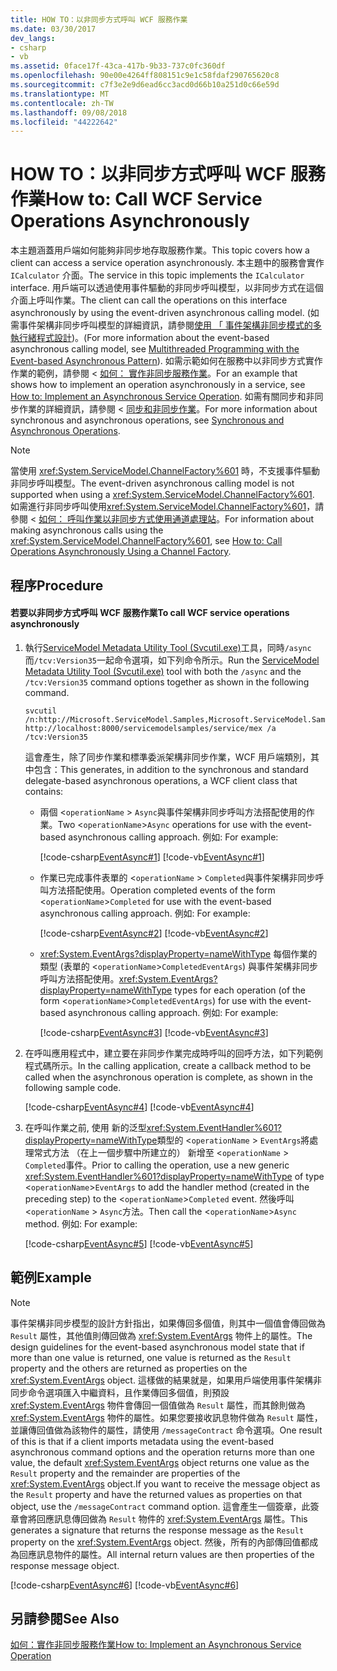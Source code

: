 ```yaml
---
title: HOW TO：以非同步方式呼叫 WCF 服務作業
ms.date: 03/30/2017
dev_langs:
- csharp
- vb
ms.assetid: 0face17f-43ca-417b-9b33-737c0fc360df
ms.openlocfilehash: 90e00e4264ff808151c9e1c58fdaf290765620c8
ms.sourcegitcommit: c7f3e2e9d6ead6cc3acd0d66b10a251d0c66e59d
ms.translationtype: MT
ms.contentlocale: zh-TW
ms.lasthandoff: 09/08/2018
ms.locfileid: "44222642"
---
```

# <a name="how-to-call-wcf-service-operations-asynchronously"></a><span data-ttu-id="7240d-102">HOW TO：以非同步方式呼叫 WCF 服務作業</span><span class="sxs-lookup"><span data-stu-id="7240d-102">How to: Call WCF Service Operations Asynchronously</span></span>
<span data-ttu-id="7240d-103">本主題涵蓋用戶端如何能夠非同步地存取服務作業。</span><span class="sxs-lookup"><span data-stu-id="7240d-103">This topic covers how a client can access a service operation asynchronously.</span></span> <span data-ttu-id="7240d-104">本主題中的服務會實作 `ICalculator` 介面。</span><span class="sxs-lookup"><span data-stu-id="7240d-104">The service in this topic implements the `ICalculator` interface.</span></span> <span data-ttu-id="7240d-105">用戶端可以透過使用事件驅動的非同步呼叫模型，以非同步方式在這個介面上呼叫作業。</span><span class="sxs-lookup"><span data-stu-id="7240d-105">The client can call the operations on this interface asynchronously by using the event-driven asynchronous calling model.</span></span> <span data-ttu-id="7240d-106">(如需事件架構非同步呼叫模型的詳細資訊，請參閱[使用 「 事件架構非同步模式的多執行緒程式設計](https://go.microsoft.com/fwlink/?LinkId=248184))。</span><span class="sxs-lookup"><span data-stu-id="7240d-106">(For more information about the event-based asynchronous calling model, see [Multithreaded Programming with the Event-based Asynchronous Pattern](https://go.microsoft.com/fwlink/?LinkId=248184)).</span></span> <span data-ttu-id="7240d-107">如需示範如何在服務中以非同步方式實作作業的範例，請參閱 <<c0> [ 如何： 實作非同步服務作業](../../../../docs/framework/wcf/how-to-implement-an-asynchronous-service-operation.md)。</span><span class="sxs-lookup"><span data-stu-id="7240d-107">For an example that shows how to implement an operation asynchronously in a service, see [How to: Implement an Asynchronous Service Operation](../../../../docs/framework/wcf/how-to-implement-an-asynchronous-service-operation.md).</span></span> <span data-ttu-id="7240d-108">如需有關同步和非同步作業的詳細資訊，請參閱 <<c0> [ 同步和非同步作業](../../../../docs/framework/wcf/synchronous-and-asynchronous-operations.md)。</span><span class="sxs-lookup"><span data-stu-id="7240d-108">For more information about synchronous and asynchronous operations, see [Synchronous and Asynchronous Operations](../../../../docs/framework/wcf/synchronous-and-asynchronous-operations.md).</span></span>  
  
> [!NOTE]
>  <span data-ttu-id="7240d-109">當使用 <xref:System.ServiceModel.ChannelFactory%601> 時，不支援事件驅動非同步呼叫模型。</span><span class="sxs-lookup"><span data-stu-id="7240d-109">The event-driven asynchronous calling model is not supported when using a <xref:System.ServiceModel.ChannelFactory%601>.</span></span> <span data-ttu-id="7240d-110">如需進行非同步呼叫使用<xref:System.ServiceModel.ChannelFactory%601>，請參閱 <<c2> [ 如何： 呼叫作業以非同步方式使用通道處理站](../../../../docs/framework/wcf/feature-details/how-to-call-operations-asynchronously-using-a-channel-factory.md)。</span><span class="sxs-lookup"><span data-stu-id="7240d-110">For information about making asynchronous calls using the <xref:System.ServiceModel.ChannelFactory%601>, see [How to: Call Operations Asynchronously Using a Channel Factory](../../../../docs/framework/wcf/feature-details/how-to-call-operations-asynchronously-using-a-channel-factory.md).</span></span>  
  
## <a name="procedure"></a><span data-ttu-id="7240d-111">程序</span><span class="sxs-lookup"><span data-stu-id="7240d-111">Procedure</span></span>  
  
#### <a name="to-call-wcf-service-operations-asynchronously"></a><span data-ttu-id="7240d-112">若要以非同步方式呼叫 WCF 服務作業</span><span class="sxs-lookup"><span data-stu-id="7240d-112">To call WCF service operations asynchronously</span></span>  
  
1.  <span data-ttu-id="7240d-113">執行[ServiceModel Metadata Utility Tool (Svcutil.exe)](../../../../docs/framework/wcf/servicemodel-metadata-utility-tool-svcutil-exe.md)工具，同時`/async`而`/tcv:Version35`一起命令選項，如下列命令所示。</span><span class="sxs-lookup"><span data-stu-id="7240d-113">Run the [ServiceModel Metadata Utility Tool (Svcutil.exe)](../../../../docs/framework/wcf/servicemodel-metadata-utility-tool-svcutil-exe.md) tool with both the `/async` and the `/tcv:Version35` command options together as shown in the following command.</span></span>  
  
    ```  
    svcutil /n:http://Microsoft.ServiceModel.Samples,Microsoft.ServiceModel.Samples http://localhost:8000/servicemodelsamples/service/mex /a /tcv:Version35  
    ```  
  
     <span data-ttu-id="7240d-114">這會產生，除了同步作業和標準委派架構非同步作業，WCF 用戶端類別，其中包含：</span><span class="sxs-lookup"><span data-stu-id="7240d-114">This generates, in addition to the synchronous and standard delegate-based asynchronous operations, a WCF client class that contains:</span></span>  
  
    -   <span data-ttu-id="7240d-115">兩個 <`operationName` > `Async`與事件架構非同步呼叫方法搭配使用的作業。</span><span class="sxs-lookup"><span data-stu-id="7240d-115">Two <`operationName`>`Async` operations for use with the event-based asynchronous calling approach.</span></span> <span data-ttu-id="7240d-116">例如: </span><span class="sxs-lookup"><span data-stu-id="7240d-116">For example:</span></span>  
  
         [!code-csharp[EventAsync#1](../../../../samples/snippets/csharp/VS_Snippets_CFX/eventasync/cs/generatedclient.cs#1)]
         [!code-vb[EventAsync#1](../../../../samples/snippets/visualbasic/VS_Snippets_CFX/eventasync/vb/generatedclient.vb#1)]  
  
    -   <span data-ttu-id="7240d-117">作業已完成事件表單的 <`operationName` > `Completed`與事件架構非同步呼叫方法搭配使用。</span><span class="sxs-lookup"><span data-stu-id="7240d-117">Operation completed events of the form <`operationName`>`Completed` for use with the event-based asynchronous calling approach.</span></span> <span data-ttu-id="7240d-118">例如: </span><span class="sxs-lookup"><span data-stu-id="7240d-118">For example:</span></span>  
  
         [!code-csharp[EventAsync#2](../../../../samples/snippets/csharp/VS_Snippets_CFX/eventasync/cs/generatedclient.cs#2)]
         [!code-vb[EventAsync#2](../../../../samples/snippets/visualbasic/VS_Snippets_CFX/eventasync/vb/generatedclient.vb#2)]  
  
    -   <span data-ttu-id="7240d-119"><xref:System.EventArgs?displayProperty=nameWithType> 每個作業的類型 (表單的 <`operationName`>`CompletedEventArgs`) 與事件架構非同步呼叫方法搭配使用。</span><span class="sxs-lookup"><span data-stu-id="7240d-119"><xref:System.EventArgs?displayProperty=nameWithType> types for each operation (of the form <`operationName`>`CompletedEventArgs`) for use with the event-based asynchronous calling approach.</span></span> <span data-ttu-id="7240d-120">例如: </span><span class="sxs-lookup"><span data-stu-id="7240d-120">For example:</span></span>  
  
         [!code-csharp[EventAsync#3](../../../../samples/snippets/csharp/VS_Snippets_CFX/eventasync/cs/generatedclient.cs#3)]
         [!code-vb[EventAsync#3](../../../../samples/snippets/visualbasic/VS_Snippets_CFX/eventasync/vb/generatedclient.vb#3)]  
  
2.  <span data-ttu-id="7240d-121">在呼叫應用程式中，建立要在非同步作業完成時呼叫的回呼方法，如下列範例程式碼所示。</span><span class="sxs-lookup"><span data-stu-id="7240d-121">In the calling application, create a callback method to be called when the asynchronous operation is complete, as shown in the following sample code.</span></span>  
  
     [!code-csharp[EventAsync#4](../../../../samples/snippets/csharp/VS_Snippets_CFX/eventasync/cs/client.cs#4)]
     [!code-vb[EventAsync#4](../../../../samples/snippets/visualbasic/VS_Snippets_CFX/eventasync/vb/client.vb#4)]  
  
3.  <span data-ttu-id="7240d-122">在呼叫作業之前, 使用 新的泛型<xref:System.EventHandler%601?displayProperty=nameWithType>類型的 <`operationName` > `EventArgs`將處理常式方法 （在上一個步驟中所建立的） 新增至 <`operationName` > `Completed`事件。</span><span class="sxs-lookup"><span data-stu-id="7240d-122">Prior to calling the operation, use a new generic <xref:System.EventHandler%601?displayProperty=nameWithType> of type <`operationName`>`EventArgs` to add the handler method (created in the preceding step) to the <`operationName`>`Completed` event.</span></span> <span data-ttu-id="7240d-123">然後呼叫 <`operationName` > `Async`方法。</span><span class="sxs-lookup"><span data-stu-id="7240d-123">Then call the <`operationName`>`Async` method.</span></span> <span data-ttu-id="7240d-124">例如: </span><span class="sxs-lookup"><span data-stu-id="7240d-124">For example:</span></span>  
  
     [!code-csharp[EventAsync#5](../../../../samples/snippets/csharp/VS_Snippets_CFX/eventasync/cs/client.cs#5)]
     [!code-vb[EventAsync#5](../../../../samples/snippets/visualbasic/VS_Snippets_CFX/eventasync/vb/client.vb#5)]  
  
## <a name="example"></a><span data-ttu-id="7240d-125">範例</span><span class="sxs-lookup"><span data-stu-id="7240d-125">Example</span></span>  
  
> [!NOTE]
>  <span data-ttu-id="7240d-126">事件架構非同步模型的設計方針指出，如果傳回多個值，則其中一個值會傳回做為 `Result` 屬性，其他值則傳回做為 <xref:System.EventArgs> 物件上的屬性。</span><span class="sxs-lookup"><span data-stu-id="7240d-126">The design guidelines for the event-based asynchronous model state that if more than one value is returned, one value is returned as the `Result` property and the others are returned as properties on the <xref:System.EventArgs> object.</span></span> <span data-ttu-id="7240d-127">這樣做的結果就是，如果用戶端使用事件架構非同步命令選項匯入中繼資料，且作業傳回多個值，則預設 <xref:System.EventArgs> 物件會傳回一個值做為 `Result` 屬性，而其餘則做為 <xref:System.EventArgs> 物件的屬性。如果您要接收訊息物件做為 `Result` 屬性，並讓傳回值做為該物件的屬性，請使用 `/messageContract` 命令選項。</span><span class="sxs-lookup"><span data-stu-id="7240d-127">One result of this is that if a client imports metadata using the event-based asynchronous command options and the operation returns more than one value, the default <xref:System.EventArgs> object returns one value as the `Result` property and the remainder are properties of the <xref:System.EventArgs> object.If you want to receive the message object as the `Result` property and have the returned values as properties on that object, use the `/messageContract` command option.</span></span> <span data-ttu-id="7240d-128">這會產生一個簽章，此簽章會將回應訊息傳回做為 `Result` 物件的 <xref:System.EventArgs> 屬性。</span><span class="sxs-lookup"><span data-stu-id="7240d-128">This generates a signature that returns the response message as the `Result` property on the <xref:System.EventArgs> object.</span></span> <span data-ttu-id="7240d-129">然後，所有的內部傳回值都成為回應訊息物件的屬性。</span><span class="sxs-lookup"><span data-stu-id="7240d-129">All internal return values are then properties of the response message object.</span></span>  
  
 [!code-csharp[EventAsync#6](../../../../samples/snippets/csharp/VS_Snippets_CFX/eventasync/cs/client.cs#6)]
 [!code-vb[EventAsync#6](../../../../samples/snippets/visualbasic/VS_Snippets_CFX/eventasync/vb/client.vb#6)]  
  
## <a name="see-also"></a><span data-ttu-id="7240d-130">另請參閱</span><span class="sxs-lookup"><span data-stu-id="7240d-130">See Also</span></span>  
 [<span data-ttu-id="7240d-131">如何：實作非同步服務作業</span><span class="sxs-lookup"><span data-stu-id="7240d-131">How to: Implement an Asynchronous Service Operation</span></span>](../../../../docs/framework/wcf/how-to-implement-an-asynchronous-service-operation.md)
